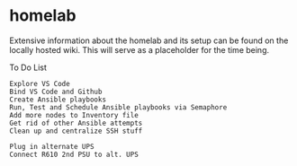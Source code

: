 # homelab

Extensive information about the homelab and its setup can be found on the locally hosted wiki.  This will serve as a placeholder for the time being.



To Do List

    Explore VS Code
    Bind VS Code and Github
    Create Ansible playbooks 
    Run, Test and Schedule Ansible playbooks via Semaphore
    Add more nodes to Inventory file
    Get rid of other Ansible attempts
    Clean up and centralize SSH stuff
    
    Plug in alternate UPS
    Connect R610 2nd PSU to alt. UPS
